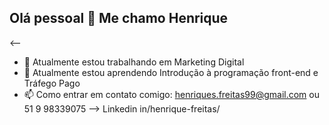## Olá pessoal 👋 Me chamo Henrique

<--
- 🔭 Atualmente estou trabalhando em Marketing Digital
- 🌱 Atualmente estou aprendendo Introdução à programação front-end e Tráfego Pago
- 📫 Como entrar em contato comigo: henriques.freitas99@gmail.com ou 51 9 98339075
--> Linkedin in/henrique-freitas/
